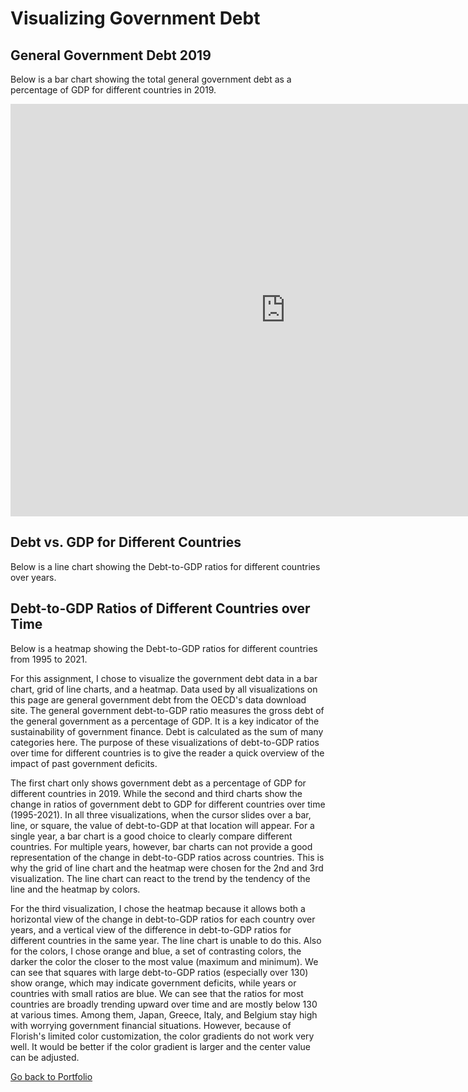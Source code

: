 # Visualizing Government Debt

## General Government Debt 2019
Below is a bar chart showing the total general government debt as a percentage of GDP for different countries in 2019.
<iframe src="https://data.oecd.org/chart/6Oed" width="880" height="660" style="border: 0" mozallowfullscreen="true" webkitallowfullscreen="true" allowfullscreen="true"><a href="https://data.oecd.org/chart/6Oed" target="_blank">OECD Chart: General government debt, Total, % of GDP, Annual, 2019</a></iframe>


## Debt vs. GDP for Different Countries 
Below is a line chart showing the Debt-to-GDP ratios for different countries over years.
<div class="flourish-embed flourish-chart" data-src="visualisation/11149419"><script src="https://public.flourish.studio/resources/embed.js"></script></div>


## Debt-to-GDP Ratios of Different Countries over Time
Below is a heatmap showing the Debt-to-GDP ratios for different countries from 1995 to 2021.
<div class="flourish-embed flourish-heatmap" data-src="visualisation/11149765"><script src="https://public.flourish.studio/resources/embed.js"></script></div>


For this assignment, I chose to visualize the government debt data in a bar chart, grid of line charts, and a heatmap. Data used by all visualizations on this page are general government debt from the OECD's data download site. The general government debt-to-GDP ratio measures the gross debt of the general government as a percentage of GDP. It is a key indicator of the sustainability of government finance. Debt is calculated as the sum of many categories here. The purpose of these visualizations of debt-to-GDP ratios over time for different countries is to give the reader a quick overview of the impact of past government deficits. 

The first chart only shows government debt as a percentage of GDP for different countries in 2019. While the second and third charts show the change in ratios of government debt to GDP for different countries over time (1995-2021). In all three visualizations, when the cursor slides over a bar, line, or square, the value of debt-to-GDP at that location will appear. For a single year, a bar chart is a good choice to clearly compare different countries. For multiple years, however, bar charts can not provide a good representation of the change in debt-to-GDP ratios across countries. This is why the grid of line chart and the heatmap were chosen for the 2nd and 3rd visualization. The line chart can react to the trend by the tendency of the line and the heatmap by colors.

For the third visualization, I chose the heatmap because it allows both a horizontal view of the change in debt-to-GDP ratios for each country over years, and a vertical view of the difference in debt-to-GDP ratios for different countries in the same year. The line chart is unable to do this. Also for the colors, I chose orange and blue, a set of contrasting colors, the darker the color the closer to the most value (maximum and minimum). We can see that squares with large debt-to-GDP ratios (especially over 130) show orange, which may indicate government deficits, while years or countries with small ratios are blue. We can see that the ratios for most countries are broadly trending upward over time and are mostly below 130 at various times. Among them, Japan, Greece, Italy, and Belgium stay high with worrying government financial situations. However, because of Florish's limited color customization, the color gradients do not work very well. It would be better if the color gradient is larger and the center value can be adjusted.

[Go back to Portfolio](/README.md)
